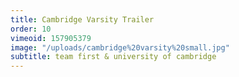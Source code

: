 ```yaml
---
title: Cambridge Varsity Trailer
order: 10
vimeoid: 157905379
image: "/uploads/cambridge%20varsity%20small.jpg"
subtitle: team first & university of cambridge
---
```


